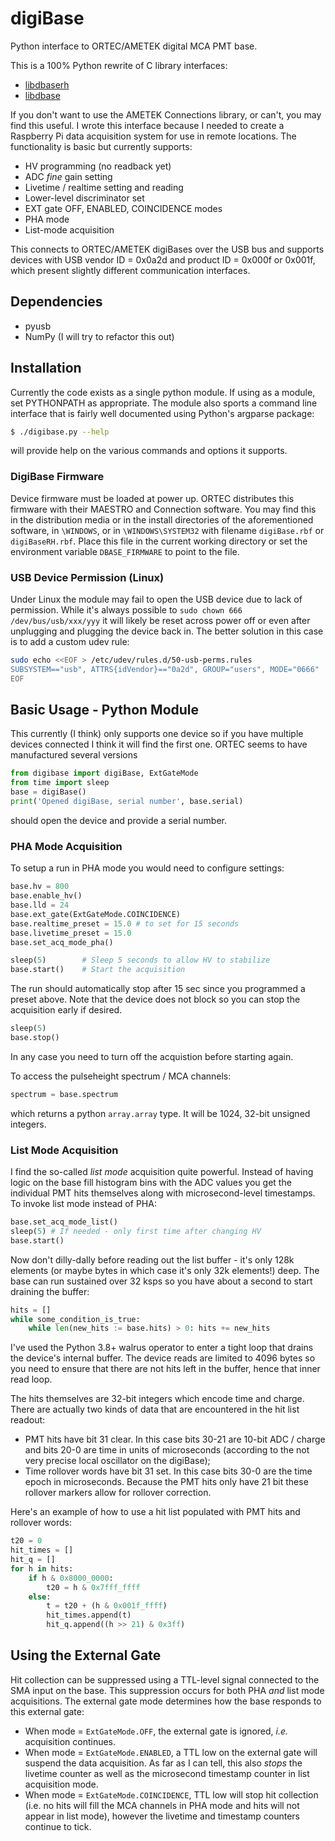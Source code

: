 # digiBase
Python interface to ORTEC/AMETEK digital MCA PMT base.

This is a 100% Python rewrite of C library interfaces:

* [libdbaserh](https://github.com/kjbilton/libdbaserh)
* [libdbase](https://github.com/SkyToGround/libdbase)

If you don't want to use the AMETEK Connections library, or can't, you may find this useful. 
I wrote this interface because I needed to create a Raspberry Pi data acquisition system for
use in remote locations. The functionality is basic but currently supports:

* HV programming (no readback yet)
* ADC _fine_ gain setting
* Livetime / realtime setting and reading
* Lower-level discriminator set
* EXT gate OFF, ENABLED, COINCIDENCE modes
* PHA mode
* List-mode acquisition

This connects to ORTEC/AMETEK digiBases over the USB bus and supports devices with USB vendor ID = 0x0a2d and product ID = 0x000f or 0x001f, which present slightly different communication
interfaces.

## Dependencies

* pyusb
* NumPy (I will try to refactor this out)

## Installation
Currently the code exists as a single python module. If using as a module, set PYTHONPATH as appropriate. The module also sports a command line interface that is fairly well documented using Python's argparse package:

```bash
$ ./digibase.py --help
```

will provide help on the various commands and options it supports.

### DigiBase Firmware
Device firmware must be loaded at power up. ORTEC distributes this firmware with
their MAESTRO and Connection software. You may find this in the distribution media
or in the install directories of the aforementioned software, in `\WINDOWS`, or 
in `\WINDOWS\SYSTEM32` with filename `digiBase.rbf` or `digiBaseRH.rbf`. Place this
file in the current working directory or set the environment variable 
`DBASE_FIRMWARE` to point to the file.

### USB Device Permission (Linux)
Under Linux the module may fail to open the USB device due to lack of permission. 
While it's always possible to `sudo chown 666 /dev/bus/usb/xxx/yyy` it will likely
be reset across power off or even after unplugging and plugging the device back in.
The better solution in this case is to add a custom udev rule:

```bash
sudo echo <<EOF > /etc/udev/rules.d/50-usb-perms.rules
SUBSYSTEM=="usb", ATTRS{idVendor}=="0a2d", GROUP="users", MODE="0666"
EOF
```

## Basic Usage - Python Module

This currently (I think) only supports one device so if you have multiple devices connected I think it will find the first one. ORTEC seems to have manufactured several versions 

```python
from digibase import digiBase, ExtGateMode
from time import sleep
base = digiBase()
print('Opened digiBase, serial number', base.serial)
```

should open the device and provide a serial number. 

### PHA Mode Acquisition
To setup a run in PHA mode you would need to configure settings:

```python
base.hv = 800
base.enable_hv()
base.lld = 24
base.ext_gate(ExtGateMode.COINCIDENCE)
base.realtime_preset = 15.0 # to set for 15 seconds
base.livetime_preset = 15.0 
base.set_acq_mode_pha()

sleep(5)        # Sleep 5 seconds to allow HV to stabilize 
base.start()    # Start the acquisition
```

The run should automatically stop after 15 sec since you programmed a preset above.
Note that the device does not block so you can stop the acquisition early if desired.

```python
sleep(5)
base.stop()
```

In any case you need to turn off the acquistion before starting again.

To access the pulseheight spectrum / MCA channels:

```python
spectrum = base.spectrum
```

which returns a python `array.array` type. It will be 1024, 32-bit unsigned integers.

### List Mode Acquisition
I find the so-called _list mode_ acquisition quite powerful. Instead of having logic on
the base fill histogram bins with the ADC values you get the individual PMT hits themselves
along with microsecond-level timestamps. To invoke list mode instead of PHA:

```python
base.set_acq_mode_list()
sleep(5) # If needed - only first time after changing HV
base.start()
```

Now don't dilly-dally before reading out the list buffer - it's only 128k elements 
(or maybe bytes in which case it's only 32k elements!) deep. The base can run 
sustained over 32 ksps so you have about a second to start draining the buffer:

```python
hits = []
while some_condition_is_true:
    while len(new_hits := base.hits) > 0: hits += new_hits
```

I've used the Python 3.8+ walrus operator to enter a tight loop that drains the
device's internal buffer. The device reads are limited to 4096 bytes so you need
to ensure that there are not hits left in the buffer, hence that inner read loop.

The hits themselves are 32-bit integers which encode time and charge. There are
actually two kinds of data that are encountered in the hit list readout:

* PMT hits have bit 31 clear. In this case bits 30-21 are 10-bit ADC / charge and
bits 20-0 are time in units of microseconds (according to the not very precise
local oscillator on the digiBase);
* Time rollover words have bit 31 set. In this case bits 30-0 are the time epoch
in microseconds. Because the PMT hits only have 21 bit these rollover markers 
allow for rollover correction.

Here's an example of how to use a hit list populated with PMT hits and rollover
words:

```python
t20 = 0
hit_times = []
hit_q = []
for h in hits:
    if h & 0x8000_0000:
        t20 = h & 0x7fff_ffff
    else:
        t = t20 + (h & 0x001f_ffff)
        hit_times.append(t)
        hit_q.append((h >> 21) & 0x3ff)
```

## Using the External Gate
Hit collection can be suppressed using a TTL-level signal connected to
the SMA input on the base. This suppression occurs for both PHA _and_
list mode acquisitions. The external gate mode determines how the base
responds to this external gate:

* When mode = `ExtGateMode.OFF`, the external gate is ignored, _i.e._ 
  acquisition continues.
* When mode = `ExtGateMode.ENABLED`, a TTL low on the external gate
  will suspend the data acquisition. As far as I can tell, this 
  also _stops_ the livetime counter as well as the microsecond
  timestamp counter in list acquisition mode.
* When mode = `ExtGateMode.COINCIDENCE`, TTL low will stop hit
  collection (i.e. no hits will fill the MCA channels in PHA
  mode and hits will not appear in list mode), however the livetime
  and timestamp counters continue to tick.


